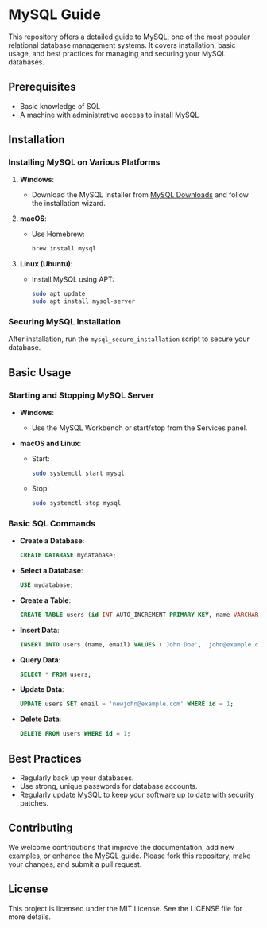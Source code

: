 # MySQL Guide

This repository offers a detailed guide to MySQL, one of the most popular relational database management systems. It covers installation, basic usage, and best practices for managing and securing your MySQL databases.

## Prerequisites

- Basic knowledge of SQL
- A machine with administrative access to install MySQL

## Installation

### Installing MySQL on Various Platforms

1. **Windows**:
   - Download the MySQL Installer from [MySQL Downloads](https://dev.mysql.com/downloads/installer/) and follow the installation wizard.

2. **macOS**:
   - Use Homebrew:
     ```bash
     brew install mysql
     ```

3. **Linux (Ubuntu)**:
   - Install MySQL using APT:
     ```bash
     sudo apt update
     sudo apt install mysql-server
     ```

### Securing MySQL Installation

After installation, run the `mysql_secure_installation` script to secure your database.

## Basic Usage

### Starting and Stopping MySQL Server

- **Windows**:
  - Use the MySQL Workbench or start/stop from the Services panel.
  
- **macOS and Linux**:
  - Start:
    ```bash
    sudo systemctl start mysql
    ```
  - Stop:
    ```bash
    sudo systemctl stop mysql
    ```

### Basic SQL Commands

- **Create a Database**:
  ```sql
  CREATE DATABASE mydatabase;
  ```

- **Select a Database**:
  ```sql
  USE mydatabase;
  ```

- **Create a Table**:
  ```sql
  CREATE TABLE users (id INT AUTO_INCREMENT PRIMARY KEY, name VARCHAR(255), email VARCHAR(255));
  ```

- **Insert Data**:
  ```sql
  INSERT INTO users (name, email) VALUES ('John Doe', 'john@example.com');
  ```

- **Query Data**:
  ```sql
  SELECT * FROM users;
  ```

- **Update Data**:
  ```sql
  UPDATE users SET email = 'newjohn@example.com' WHERE id = 1;
  ```

- **Delete Data**:
  ```sql
  DELETE FROM users WHERE id = 1;
  ```

## Best Practices

- Regularly back up your databases.
- Use strong, unique passwords for database accounts.
- Regularly update MySQL to keep your software up to date with security patches.

## Contributing

We welcome contributions that improve the documentation, add new examples, or enhance the MySQL guide. Please fork this repository, make your changes, and submit a pull request.

## License

This project is licensed under the MIT License. See the LICENSE file for more details.
